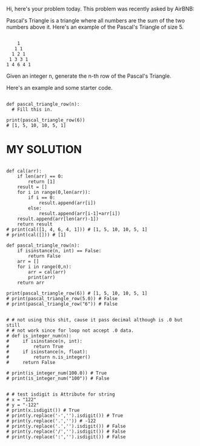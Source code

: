 Hi, here's your problem today. This problem was recently asked by AirBNB:

Pascal's Triangle is a triangle where all numbers are the sum of the two numbers above it. Here's an example of the Pascal's Triangle of size 5.

```

    1
   1 1
  1 2 1
 1 3 3 1
1 4 6 4 1

```

Given an integer n, generate the n-th row of the Pascal's Triangle.

Here's an example and some starter code.

```

def pascal_triangle_row(n):
  # Fill this in.

print(pascal_triangle_row(6))
# [1, 5, 10, 10, 5, 1]

```


# MY SOLUTION

```

def cal(arr):
    if len(arr) == 0:
        return [1]
    result = []
    for i in range(0,len(arr)):
        if i == 0:
            result.append(arr[i])
        else: 
            result.append(arr[i-1]+arr[i])
    result.append(arr[len(arr)-1])
    return result
# print(cal([1, 4, 6, 4, 1])) # [1, 5, 10, 10, 5, 1]
# print(cal([])) # [1]

def pascal_triangle_row(n):
    if isinstance(n, int) == False:
        return False
    arr = []
    for i in range(0,n):
        arr = cal(arr)
        print(arr)
    return arr

print(pascal_triangle_row(6)) # [1, 5, 10, 10, 5, 1]
# print(pascal_triangle_row(5.0)) # False
# print(pascal_triangle_row("6")) # False

```


```

# # not using this shit, cause it pass decimal although is .0 but still
# # not work since for loop not accept .0 data.
# def is_integer_num(n):
#     if isinstance(n, int):
#         return True
#     if isinstance(n, float):
#         return n.is_integer()
#     return False

# print(is_integer_num(100.0)) # True
# print(is_integer_num("100")) # False


# # test isdigit is Attribute for string
# x = "122"
# y = "-122"
# print(x.isdigit()) # True
# print(y.replace('-','').isdigit()) # True
# print(y.replace('.','')) # -122
# print(y.replace('.','').isdigit()) # False
# print(y.replace('/','').isdigit()) # False
# print(y.replace(':','').isdigit()) # False

```

